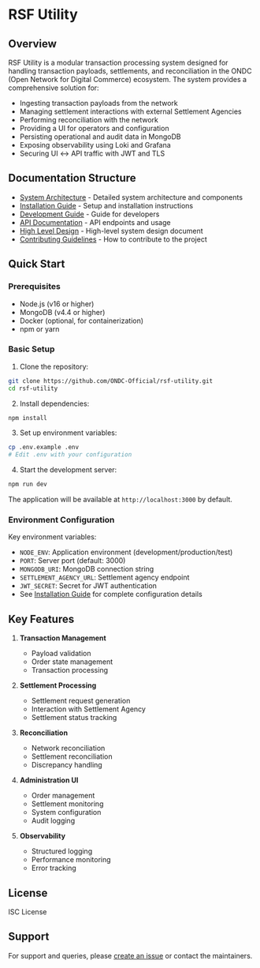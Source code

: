 # RSF Utility

## Overview
RSF Utility is a modular transaction processing system designed for handling transaction payloads, settlements, and reconciliation in the ONDC (Open Network for Digital Commerce) ecosystem. The system provides a comprehensive solution for:

- Ingesting transaction payloads from the network
- Managing settlement interactions with external Settlement Agencies
- Performing reconciliation with the network
- Providing a UI for operators and configuration
- Persisting operational and audit data in MongoDB
- Exposing observability using Loki and Grafana
- Securing UI ↔ API traffic with JWT and TLS

## Documentation Structure
- [System Architecture](./docs/ARCHITECTURE.md) - Detailed system architecture and components
- [Installation Guide](./docs/INSTALLATION.md) - Setup and installation instructions
- [Development Guide](./docs/DEVELOPMENT.md) - Guide for developers
- [API Documentation](https://fis-staging.ondc.org/rsf-utility/api-docs) - API endpoints and usage
- [High Level Design](./docs/HLD.md) - High-level system design document
- [Contributing Guidelines](./docs/CONTRIBUTING.md) - How to contribute to the project

## Quick Start

### Prerequisites
- Node.js (v16 or higher)
- MongoDB (v4.4 or higher)
- Docker (optional, for containerization)
- npm or yarn

### Basic Setup
1. Clone the repository:
```bash
git clone https://github.com/ONDC-Official/rsf-utility.git
cd rsf-utility
```

2. Install dependencies:
```bash
npm install
```

3. Set up environment variables:
```bash
cp .env.example .env
# Edit .env with your configuration
```

4. Start the development server:
```bash
npm run dev
```

The application will be available at `http://localhost:3000` by default.

### Environment Configuration
Key environment variables:
- `NODE_ENV`: Application environment (development/production/test)
- `PORT`: Server port (default: 3000)
- `MONGODB_URI`: MongoDB connection string
- `SETTLEMENT_AGENCY_URL`: Settlement agency endpoint
- `JWT_SECRET`: Secret for JWT authentication
- See [Installation Guide](./docs/INSTALLATION.md) for complete configuration details

## Key Features
1. **Transaction Management**
   - Payload validation
   - Order state management
   - Transaction processing

2. **Settlement Processing**
   - Settlement request generation
   - Interaction with Settlement Agency
   - Settlement status tracking

3. **Reconciliation**
   - Network reconciliation
   - Settlement reconciliation
   - Discrepancy handling

4. **Administration UI**
   - Order management
   - Settlement monitoring
   - System configuration
   - Audit logging

5. **Observability**
   - Structured logging
   - Performance monitoring
   - Error tracking

## License
ISC License

## Support
For support and queries, please [create an issue](https://github.com/ONDC-Official/rsf-utility/issues) or contact the maintainers.
